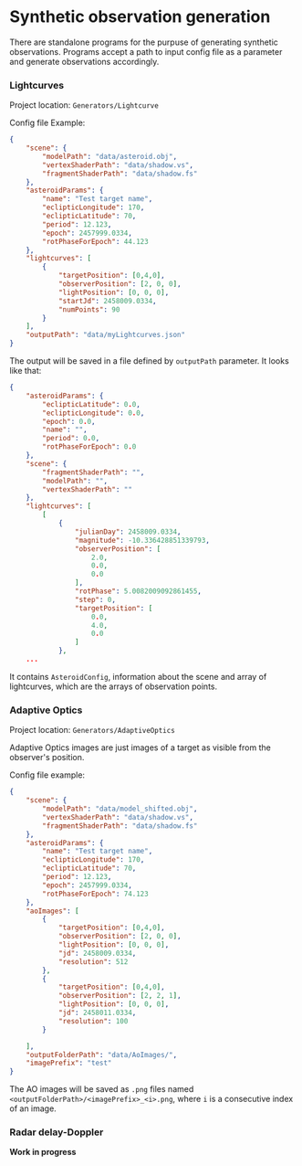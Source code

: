 # Synthetic observation generation

There are standalone programs for the purpuse of generating synthetic observations. Programs accept
a path to input config file as a parameter and generate observations accordingly.

### Lightcurves

Project location: `Generators/Lightcurve`

Config file Example:

```json
{
    "scene": {
        "modelPath": "data/asteroid.obj",
        "vertexShaderPath": "data/shadow.vs",
        "fragmentShaderPath": "data/shadow.fs"
    },
    "asteroidParams": {
        "name": "Test target name",
        "eclipticLongitude": 170,
        "eclipticLatitude": 70,
        "period": 12.123,
        "epoch": 2457999.0334,
        "rotPhaseForEpoch": 44.123
    },
    "lightcurves": [
        {
            "targetPosition": [0,4,0],
            "observerPosition": [2, 0, 0],
            "lightPosition": [0, 0, 0],
            "startJd": 2458009.0334,
            "numPoints": 90
        }
    ],
    "outputPath": "data/myLightcurves.json"
}
```

The output will be saved in a file defined by `outputPath` parameter. It looks like that:

```json
{
    "asteroidParams": {
        "eclipticLatitude": 0.0,
        "eclipticLongitude": 0.0,
        "epoch": 0.0,
        "name": "",
        "period": 0.0,
        "rotPhaseForEpoch": 0.0
    },
    "scene": {
        "fragmentShaderPath": "",
        "modelPath": "",
        "vertexShaderPath": ""
    },
    "lightcurves": [
        [
            {
                "julianDay": 2458009.0334,
                "magnitude": -10.336428851339793,
                "observerPosition": [
                    2.0,
                    0.0,
                    0.0
                ],
                "rotPhase": 5.0082009092861455,
                "step": 0,
                "targetPosition": [
                    0.0,
                    4.0,
                    0.0
                ]
            },
    ...
```

It contains `AsteroidConfig`, information about the scene and array of lightcurves, which are the
arrays of observation points.

### Adaptive Optics

Project location: `Generators/AdaptiveOptics`

Adaptive Optics images are just images of a target as visible from the observer's position.


Config file example:

```json
{
    "scene": {
        "modelPath": "data/model_shifted.obj",
        "vertexShaderPath": "data/shadow.vs",
        "fragmentShaderPath": "data/shadow.fs"
    },
    "asteroidParams": {
        "name": "Test target name",
        "eclipticLongitude": 170,
        "eclipticLatitude": 70,
        "period": 12.123,
        "epoch": 2457999.0334,
        "rotPhaseForEpoch": 74.123
    },
    "aoImages": [
        {
            "targetPosition": [0,4,0],
            "observerPosition": [2, 0, 0],
            "lightPosition": [0, 0, 0],
            "jd": 2458009.0334,
            "resolution": 512
        },
        {
            "targetPosition": [0,4,0],
            "observerPosition": [2, 2, 1],
            "lightPosition": [0, 0, 0],
            "jd": 2458011.0334,
            "resolution": 100
        }

    ],
    "outputFolderPath": "data/AoImages/",
    "imagePrefix": "test"
}
```

The AO images will be saved as `.png` files named `<outputFolderPath>/<imagePrefix>_<i>.png`, where
`i` is a consecutive index of an image.

### Radar delay-Doppler

**Work in progress**


